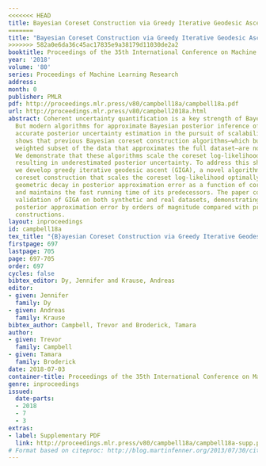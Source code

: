 ```yaml
---
<<<<<<< HEAD
title: Bayesian Coreset Construction via Greedy Iterative Geodesic Ascent
=======
title: "Bayesian Coreset Construction via Greedy Iterative Geodesic Ascent"
>>>>>>> 582a0e6da36c45ac17835e9a38179d11030de2a2
booktitle: Proceedings of the 35th International Conference on Machine Learning
year: '2018'
volume: '80'
series: Proceedings of Machine Learning Research
address: 
month: 0
publisher: PMLR
pdf: http://proceedings.mlr.press/v80/campbell18a/campbell18a.pdf
url: http://proceedings.mlr.press/v80/campbell2018a.html
abstract: Coherent uncertainty quantification is a key strength of Bayesian methods.
  But modern algorithms for approximate Bayesian posterior inference often sacrifice
  accurate posterior uncertainty estimation in the pursuit of scalability. This work
  shows that previous Bayesian coreset construction algorithms—which build a small,
  weighted subset of the data that approximates the full dataset—are no exception.
  We demonstrate that these algorithms scale the coreset log-likelihood suboptimally,
  resulting in underestimated posterior uncertainty. To address this shortcoming,
  we develop greedy iterative geodesic ascent (GIGA), a novel algorithm for Bayesian
  coreset construction that scales the coreset log-likelihood optimally. GIGA provides
  geometric decay in posterior approximation error as a function of coreset size,
  and maintains the fast running time of its predecessors. The paper concludes with
  validation of GIGA on both synthetic and real datasets, demonstrating that it reduces
  posterior approximation error by orders of magnitude compared with previous coreset
  constructions.
layout: inproceedings
id: campbell18a
tex_title: "{B}ayesian Coreset Construction via Greedy Iterative Geodesic Ascent"
firstpage: 697
lastpage: 705
page: 697-705
order: 697
cycles: false
bibtex_editor: Dy, Jennifer and Krause, Andreas
editor:
- given: Jennifer
  family: Dy
- given: Andreas
  family: Krause
bibtex_author: Campbell, Trevor and Broderick, Tamara
author:
- given: Trevor
  family: Campbell
- given: Tamara
  family: Broderick
date: 2018-07-03
container-title: Proceedings of the 35th International Conference on Machine Learning
genre: inproceedings
issued:
  date-parts:
  - 2018
  - 7
  - 3
extras:
- label: Supplementary PDF
  link: http://proceedings.mlr.press/v80/campbell18a/campbell18a-supp.pdf
# Format based on citeproc: http://blog.martinfenner.org/2013/07/30/citeproc-yaml-for-bibliographies/
---
```

